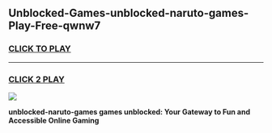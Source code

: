 
## Unblocked-Games-unblocked-naruto-games-Play-Free-qwnw7
<h3>
<a href="https://premium76.site?title=unblocked-naruto-games&ref=17A">CLICK TO PLAY</a></h3>
<hr>

<h3>
<a href="https://premium76.site?title=unblocked-naruto-games&ref=17A">CLICK 2 PLAY</a>
  
</h3>

<a href="https://premium76.site?title=unblocked-naruto-games&ref=17A"><img src="https://clearcache.store/games.png"></a>


**unblocked-naruto-games games unblocked: Your Gateway to Fun and Accessible Online Gaming**
